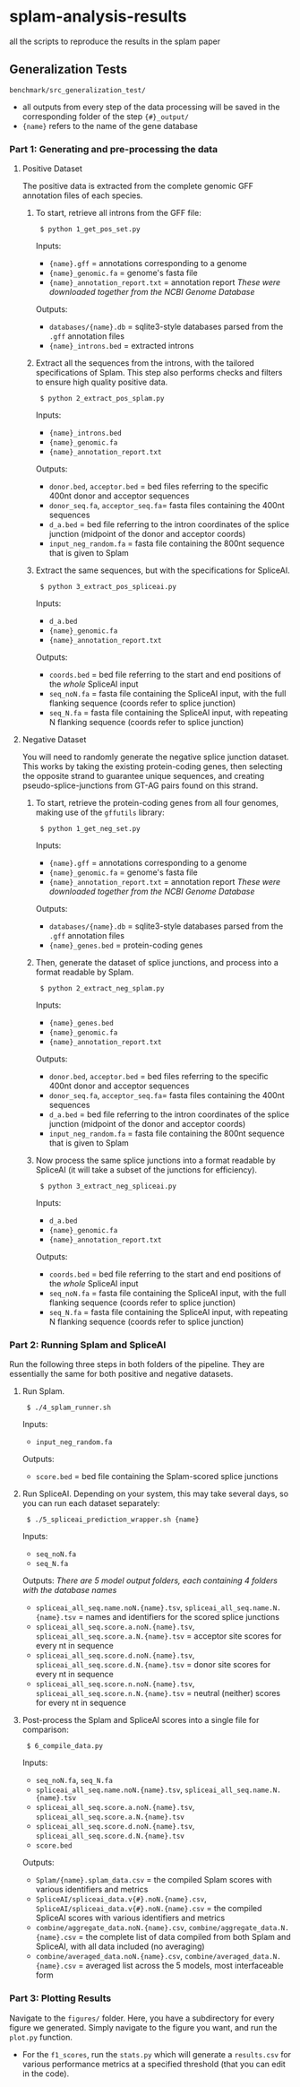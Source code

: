 # splam-analysis-results
all the scripts to reproduce the results in the splam paper


## Generalization Tests
`benchmark/src_generalization_test/`

- all outputs from every step of the data processing will be saved in the corresponding folder of the step `{#}_output/`
- `{name}` refers to the name of the gene database

### Part 1: Generating and pre-processing the data

1. Positive Dataset

    The positive data is extracted from the complete genomic GFF annotation files of each species. 

    1. To start, retrieve all introns from the GFF file:
            
            $ python 1_get_pos_set.py

        Inputs:
        - `{name}.gff` = annotations corresponding to a genome
        - `{name}_genomic.fa` = genome's fasta file 
        - `{name}_annotation_report.txt` = annotation report 
        *These were downloaded together from the NCBI Genome Database*

        Outputs:
        - `databases/{name}.db` = sqlite3-style databases parsed from the `.gff` annotation files
        - `{name}_introns.bed` = extracted introns
    
    2. Extract all the sequences from the introns, with the tailored specifications of Splam. This step also performs checks and filters to ensure high quality positive data.

            $ python 2_extract_pos_splam.py
        
        Inputs:
        - `{name}_introns.bed`
        - `{name}_genomic.fa`
        - `{name}_annotation_report.txt`

        Outputs:
        - `donor.bed`, `acceptor.bed` = bed files referring to the specific 400nt donor and acceptor sequences
        - `donor_seq.fa`, `acceptor_seq.fa`= fasta files containing the 400nt sequences
        - `d_a.bed` = bed file referring to the intron coordinates of the splice junction (midpoint of the donor and acceptor coords)
        - `input_neg_random.fa` = fasta file containing the 800nt sequence that is given to Splam

    3. Extract the same sequences, but with the specifications for SpliceAI.

            $ python 3_extract_pos_spliceai.py

        Inputs:
        - `d_a.bed`
        - `{name}_genomic.fa`
        - `{name}_annotation_report.txt`

        Outputs:
        - `coords.bed` = bed file referring to the start and end positions of the *whole* SpliceAI input
        - `seq_noN.fa` = fasta file containing the SpliceAI input, with the full flanking sequence (coords refer to splice junction)
        - `seq_N.fa` = fasta file containing the SpliceAI input, with repeating N flanking sequence (coords refer to splice junction)


2. Negative Dataset
    
    You will need to randomly generate the negative splice junction dataset. This works by taking the existing protein-coding genes, then selecting the opposite strand to guarantee unique sequences, and creating pseudo-splice-junctions from GT-AG pairs found on this strand.
    
    1. To start, retrieve the protein-coding genes from all four genomes, making use of the `gffutils` library: 

            $ python 1_get_neg_set.py

        Inputs:
        - `{name}.gff` = annotations corresponding to a genome
        - `{name}_genomic.fa` = genome's fasta file 
        - `{name}_annotation_report.txt` = annotation report 
        *These were downloaded together from the NCBI Genome Database*

        Outputs:
        - `databases/{name}.db` = sqlite3-style databases parsed from the `.gff` annotation files
        - `{name}_genes.bed` = protein-coding genes

    2. Then, generate the dataset of splice junctions, and process into a format readable by Splam. 
        
            $ python 2_extract_neg_splam.py

        Inputs:
        - `{name}_genes.bed`
        - `{name}_genomic.fa`
        - `{name}_annotation_report.txt`

        Outputs:
        - `donor.bed`, `acceptor.bed` = bed files referring to the specific 400nt donor and acceptor sequences
        - `donor_seq.fa`, `acceptor_seq.fa`= fasta files containing the 400nt sequences
        - `d_a.bed` = bed file referring to the intron coordinates of the splice junction (midpoint of the donor and acceptor coords)
        - `input_neg_random.fa` = fasta file containing the 800nt sequence that is given to Splam

    3. Now process the same splice junctions into a format readable by SpliceAI (it will take a subset of the junctions for efficiency).

            $ python 3_extract_neg_spliceai.py
        
        Inputs:
        - `d_a.bed`
        - `{name}_genomic.fa`
        - `{name}_annotation_report.txt`

        Outputs:
        - `coords.bed` = bed file referring to the start and end positions of the *whole* SpliceAI input
        - `seq_noN.fa` = fasta file containing the SpliceAI input, with the full flanking sequence (coords refer to splice junction)
        - `seq_N.fa` = fasta file containing the SpliceAI input, with repeating N flanking sequence (coords refer to splice junction)


### Part 2: Running Splam and SpliceAI 

Run the following three steps in both folders of the pipeline. They are essentially the same for both positive and negative datasets.

1. Run Splam.

        $ ./4_splam_runner.sh
    
    Inputs:
    - `input_neg_random.fa` 

    Outputs:
    - `score.bed` = bed file containing the Splam-scored splice junctions


2. Run SpliceAI. Depending on your system, this may take several days, so you can run each dataset separately: 

        $ ./5_spliceai_prediction_wrapper.sh {name}
    
    Inputs:
    - `seq_noN.fa`
    - `seq_N.fa`

    Outputs:
    *There are 5 model output folders, each containing 4 folders with the database names*
    - `spliceai_all_seq.name.noN.{name}.tsv`, `spliceai_all_seq.name.N.{name}.tsv` = names and identifiers for the scored splice junctions
    - `spliceai_all_seq.score.a.noN.{name}.tsv`, `spliceai_all_seq.score.a.N.{name}.tsv` = acceptor site scores for every nt in sequence
    - `spliceai_all_seq.score.d.noN.{name}.tsv`, `spliceai_all_seq.score.d.N.{name}.tsv` = donor site scores for every nt in sequence
    - `spliceai_all_seq.score.n.noN.{name}.tsv`, `spliceai_all_seq.score.n.N.{name}.tsv` = neutral (neither) scores for every nt in sequence

3. Post-process the Splam and SpliceAI scores into a single file for comparison:

        $ 6_compile_data.py
    
    Inputs:
    - `seq_noN.fa`, `seq_N.fa`
    - `spliceai_all_seq.name.noN.{name}.tsv`, `spliceai_all_seq.name.N.{name}.tsv`
    - `spliceai_all_seq.score.a.noN.{name}.tsv`, `spliceai_all_seq.score.a.N.{name}.tsv`
    - `spliceai_all_seq.score.d.noN.{name}.tsv`, `spliceai_all_seq.score.d.N.{name}.tsv`
    - `score.bed`

    Outputs:
    - `Splam/{name}.splam_data.csv` = the compiled Splam scores with various identifiers and metrics
    - `SpliceAI/spliceai_data.v{#}.noN.{name}.csv`, `SpliceAI/spliceai_data.v{#}.noN.{name}.csv` = the compiled SpliceAI scores with various identifiers and metrics
    - `combine/aggregate_data.noN.{name}.csv`, `combine/aggregate_data.N.{name}.csv` = the complete list of data compiled from both Splam and SpliceAI, with all data included (no averaging)
    - `combine/averaged_data.noN.{name}.csv`, `combine/averaged_data.N.{name}.csv` = averaged list across the 5 models, most interfaceable form


### Part 3: Plotting Results

Navigate to the `figures/` folder. Here, you have a subdirectory for every figure we generated. Simply navigate to the figure you want, and run the `plot.py` function.

* For the `f1_scores`, run the `stats.py` which will generate a `results.csv` for various performance metrics at a specified threshold (that you can edit in the code).

